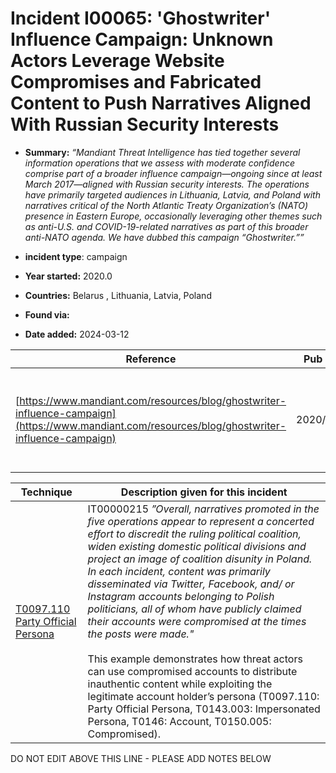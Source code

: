 # Incident I00065: 'Ghostwriter' Influence Campaign: Unknown Actors Leverage Website Compromises and Fabricated Content to Push Narratives Aligned With Russian Security Interests

* **Summary:** <i>“Mandiant Threat Intelligence has tied together several information operations that we assess with moderate confidence comprise part of a broader influence campaign—ongoing since at least March 2017—aligned with Russian security interests. The operations have primarily targeted audiences in Lithuania, Latvia, and Poland with narratives critical of the North Atlantic Treaty Organization’s (NATO) presence in Eastern Europe, occasionally leveraging other themes such as anti-U.S. and COVID-19-related narratives as part of this broader anti-NATO agenda. We have dubbed this campaign “Ghostwriter.””</I>

* **incident type**: campaign

* **Year started:** 2020.0

* **Countries:** Belarus , Lithuania, Latvia, Poland

* **Found via:** 

* **Date added:** 2024-03-12


| Reference | Pub Date | Authors | Org | Archive |
| --------- | -------- | ------- | --- | ------- |
| [https://www.mandiant.com/resources/blog/ghostwriter-influence-campaign](https://www.mandiant.com/resources/blog/ghostwriter-influence-campaign) | 2020/07/28 | Lee Foster, Sam Riddell, David Mainor, Gabby Roncone | Mandiant | [https://web.archive.org/web/20240621162043/https://cloud.google.com/blog/topics/threat-intelligence/ghostwriter-influence-campaign/](https://web.archive.org/web/20240621162043/https://cloud.google.com/blog/topics/threat-intelligence/ghostwriter-influence-campaign/) |

 

| Technique | Description given for this incident |
| --------- | ------------------------- |
| [T0097.110 Party Official Persona](../../generated_pages/techniques/T0097.110.md) | IT00000215 _”Overall, narratives promoted in the five operations appear to represent a concerted effort to discredit the ruling political coalition, widen existing domestic political divisions and project an image of coalition disunity in Poland. In each incident, content was primarily disseminated via Twitter, Facebook, and/ or Instagram accounts belonging to Polish politicians, all of whom have publicly claimed their accounts were compromised at the times the posts were made."_ <br /> <br />This example demonstrates how threat actors can use compromised accounts to distribute inauthentic content while exploiting the legitimate account holder’s persona (T0097.110: Party Official Persona, T0143.003: Impersonated Persona, T0146: Account, T0150.005: Compromised). |


DO NOT EDIT ABOVE THIS LINE - PLEASE ADD NOTES BELOW